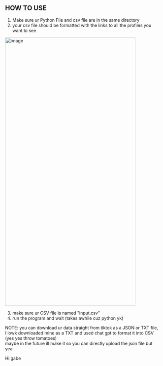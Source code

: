 HOW TO USE
--------------
1. Make sure ur  Python File and csv file are in the same directory
2. your csv file should be formatted with the links to all the profiles you want to see
 <img width="423" height="871" alt="image" src="https://github.com/user-attachments/assets/b59afb87-388b-4d4b-b372-7ca14efc901d" />

 3. make sure ur CSV file is named "input.csv"
 4. run the program and wait (takes awhile cuz python yk)


 NOTE: you can download ur data straight from tiktok as a JSON or TXT file, I lowk downloaded mine as a TXT and used chat gpt to format it into CSV (yes yes throw tomatoes)  
maybe in the future ill make it so you can directly upload the json file but yea 

Hi gabe


